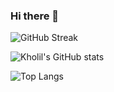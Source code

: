 ### Hi there 👋

![GitHub Streak](https://github-readme-streak-stats.herokuapp.com?user=amdkholil&hide_border=true&date_format=j%20M%5B%20Y%5D)


![Kholil's GitHub stats](https://github-readme-stats.vercel.app/api?username=amdkholil&show_icons=true&theme=transparent)


![Top Langs](https://github-readme-stats.vercel.app/api/top-langs/?username=amdkholil)
